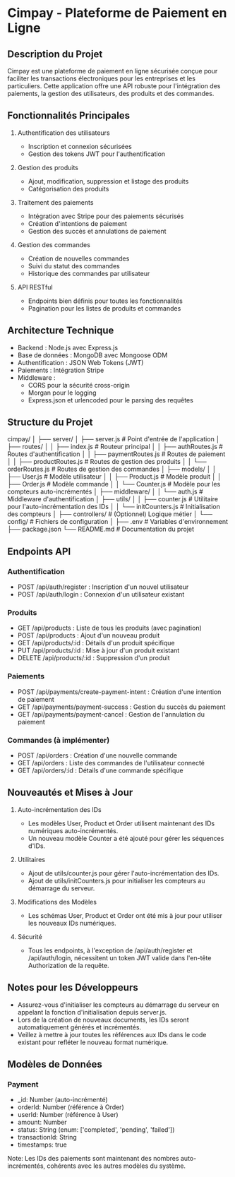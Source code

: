 # Cimpay - Plateforme de Paiement en Ligne

## Description du Projet 

Cimpay est une plateforme de paiement en ligne sécurisée conçue pour faciliter les transactions électroniques pour les entreprises et les particuliers. Cette application offre une API robuste pour l'intégration des paiements, la gestion des utilisateurs, des produits et des commandes.

## Fonctionnalités Principales

1. Authentification des utilisateurs
   - Inscription et connexion sécurisées
   - Gestion des tokens JWT pour l'authentification

2. Gestion des produits
   - Ajout, modification, suppression et listage des produits
   - Catégorisation des produits

3. Traitement des paiements
   - Intégration avec Stripe pour des paiements sécurisés
   - Création d'intentions de paiement
   - Gestion des succès et annulations de paiement

4. Gestion des commandes
   - Création de nouvelles commandes
   - Suivi du statut des commandes
   - Historique des commandes par utilisateur

5. API RESTful
   - Endpoints bien définis pour toutes les fonctionnalités
   - Pagination pour les listes de produits et commandes

## Architecture Technique

- Backend : Node.js avec Express.js
- Base de données : MongoDB avec Mongoose ODM
- Authentification : JSON Web Tokens (JWT)
- Paiements : Intégration Stripe
- Middleware : 
  - CORS pour la sécurité cross-origin
  - Morgan pour le logging
  - Express.json et urlencoded pour le parsing des requêtes

## Structure du Projet
cimpay/
│
├── server/
│ ├── server.js # Point d'entrée de l'application
│ ├── routes/
│ │ ├── index.js # Routeur principal
│ │ ├── authRoutes.js # Routes d'authentification
│ │ ├── paymentRoutes.js # Routes de paiement
│ │ ├── productRoutes.js # Routes de gestion des produits
│ │ └── orderRoutes.js # Routes de gestion des commandes
│ ├── models/
│ │ ├── User.js # Modèle utilisateur
│ │ ├── Product.js # Modèle produit
│ │ ├── Order.js # Modèle commande
│ │ └── Counter.js # Modèle pour les compteurs auto-incrémentés
│ ├── middleware/
│ │ └── auth.js # Middleware d'authentification
│ ├── utils/
│ │ ├── counter.js # Utilitaire pour l'auto-incrémentation des IDs
│ │ └── initCounters.js # Initialisation des compteurs
│ ├── controllers/ # (Optionnel) Logique métier
│ └── config/ # Fichiers de configuration
│
├── .env # Variables d'environnement
├── package.json
└── README.md # Documentation du projet

## Endpoints API

### Authentification
- POST /api/auth/register : Inscription d'un nouvel utilisateur
- POST /api/auth/login : Connexion d'un utilisateur existant

### Produits
- GET /api/products : Liste de tous les produits (avec pagination)
- POST /api/products : Ajout d'un nouveau produit
- GET /api/products/:id : Détails d'un produit spécifique
- PUT /api/products/:id : Mise à jour d'un produit existant
- DELETE /api/products/:id : Suppression d'un produit

### Paiements
- POST /api/payments/create-payment-intent : Création d'une intention de paiement
- GET /api/payments/payment-success : Gestion du succès du paiement
- GET /api/payments/payment-cancel : Gestion de l'annulation du paiement

### Commandes (à implémenter)
- POST /api/orders : Création d'une nouvelle commande
- GET /api/orders : Liste des commandes de l'utilisateur connecté
- GET /api/orders/:id : Détails d'une commande spécifique

## Nouveautés et Mises à Jour

1. Auto-incrémentation des IDs
   - Les modèles User, Product et Order utilisent maintenant des IDs numériques auto-incrémentés.
   - Un nouveau modèle Counter a été ajouté pour gérer les séquences d'IDs.

2. Utilitaires
   - Ajout de utils/counter.js pour gérer l'auto-incrémentation des IDs.
   - Ajout de utils/initCounters.js pour initialiser les compteurs au démarrage du serveur.

3. Modifications des Modèles
   - Les schémas User, Product et Order ont été mis à jour pour utiliser les nouveaux IDs numériques.

4. Sécurité
   - Tous les endpoints, à l'exception de /api/auth/register et /api/auth/login, nécessitent un token JWT valide dans l'en-tête Authorization de la requête.

## Notes pour les Développeurs

- Assurez-vous d'initialiser les compteurs au démarrage du serveur en appelant la fonction d'initialisation depuis server.js.
- Lors de la création de nouveaux documents, les IDs seront automatiquement générés et incrémentés.
- Veillez à mettre à jour toutes les références aux IDs dans le code existant pour refléter le nouveau format numérique.

## Modèles de Données

### Payment
- _id: Number (auto-incrémenté)
- orderId: Number (référence à Order)
- userId: Number (référence à User)
- amount: Number
- status: String (enum: ['completed', 'pending', 'failed'])
- transactionId: String
- timestamps: true

Note: Les IDs des paiements sont maintenant des nombres auto-incrémentés, cohérents avec les autres modèles du système.
